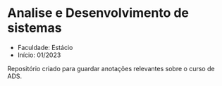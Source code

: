 # Analise e Desenvolvimento de sistemas

- Faculdade: Estácio
- Início: 01/2023

Repositório criado para guardar anotações relevantes sobre o curso de ADS.

